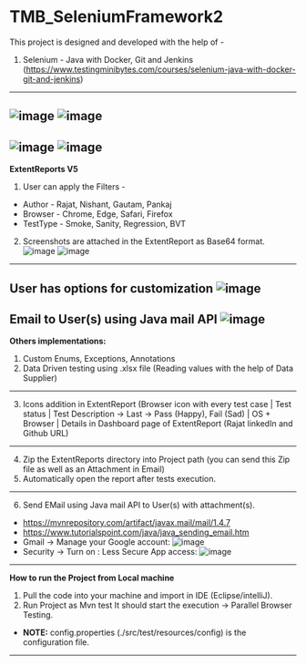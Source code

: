 # TMB_SeleniumFramework2
This project is designed and developed with the help of -
1. Selenium - Java with Docker, Git and Jenkins (https://www.testingminibytes.com/courses/selenium-java-with-docker-git-and-jenkins)
------------------------------------------------------------
![image](https://user-images.githubusercontent.com/26399692/155394468-276d8a47-8425-4d42-be05-81cc0162da64.png)
![image](https://user-images.githubusercontent.com/26399692/155394512-2f51ccd0-0bac-4350-9455-0b92d5cdedc6.png)
------------------------------------------------------------
![image](https://user-images.githubusercontent.com/26399692/155396875-133fe246-ed52-42b1-b007-0a3d7b9025b8.png)
![image](https://user-images.githubusercontent.com/26399692/155396925-7b96cfb4-8746-4239-a15e-20808def51a2.png)
------------------------------------------------------------
**ExtentReports V5** 
1. User can apply the Filters - 
- Author - Rajat, Nishant, Gautam, Pankaj 
- Browser - Chrome, Edge, Safari, Firefox 
- TestType - Smoke, Sanity, Regression, BVT

2. Screenshots are attached in the ExtentReport as Base64 format.
![image](https://user-images.githubusercontent.com/26399692/155394977-86801396-1c1f-4889-83af-21b16fafce74.png)
![image](https://user-images.githubusercontent.com/26399692/155395075-f74f2a24-3a85-493f-bca5-a7635b9d43b9.png)

------------------------------------------------------------
**User has options for customization**
![image](https://user-images.githubusercontent.com/26399692/155395550-a7fc790c-a9c8-4e10-96af-1baf6ad95187.png)
------------------------------------------------------------
**Email to User(s) using Java mail API**
![image](https://user-images.githubusercontent.com/26399692/155395917-43d1969f-3552-46c0-ab69-f09d8b03f0a5.png)
------------------------------------------------------------
**Others implementations:**
1. Custom Enums, Exceptions, Annotations 
2. Data Driven testing using .xlsx file (Reading values with the help of Data Supplier)
-------------------------------
3. Icons addition in ExtentReport (Browser icon with every test case | Test status | Test Description -> Last -> Pass (Happy), Fail (Sad) | OS + Browser | Details in Dashboard page of ExtentReport (Rajat linkedIn and Github URL)
------------------------------
4. Zip the ExtentReports directory into Project path (you can send this Zip file as well as an Attachment in Email)
5. Automatically open the report after tests execution.
----------------------------------
6. Send EMail using Java mail API to User(s) with attachment(s).
 - https://mvnrepository.com/artifact/javax.mail/mail/1.4.7
 - https://www.tutorialspoint.com/java/java_sending_email.htm
 - Gmail -> Manage your Google account: 
        ![image](https://user-images.githubusercontent.com/26399692/137579937-12c01d4d-1f62-4867-8c40-c056391d3b7e.png)
 - Security -> Turn on : Less Secure App access:
        ![image](https://user-images.githubusercontent.com/26399692/137579959-e1554f06-5583-4ad1-ad28-ed69ed27b922.png)

------------------------------------------------------------
**How to run the Project from Local machine**
1. Pull the code into your machine and import in IDE (Eclipse/intelliJ).
2. Run Project as Mvn test
  It should start the execution -> Parallel Browser Testing.
 - **NOTE:** config.properties (./src/test/resources/config) is the configuration file.
------------------------------------------------------------

